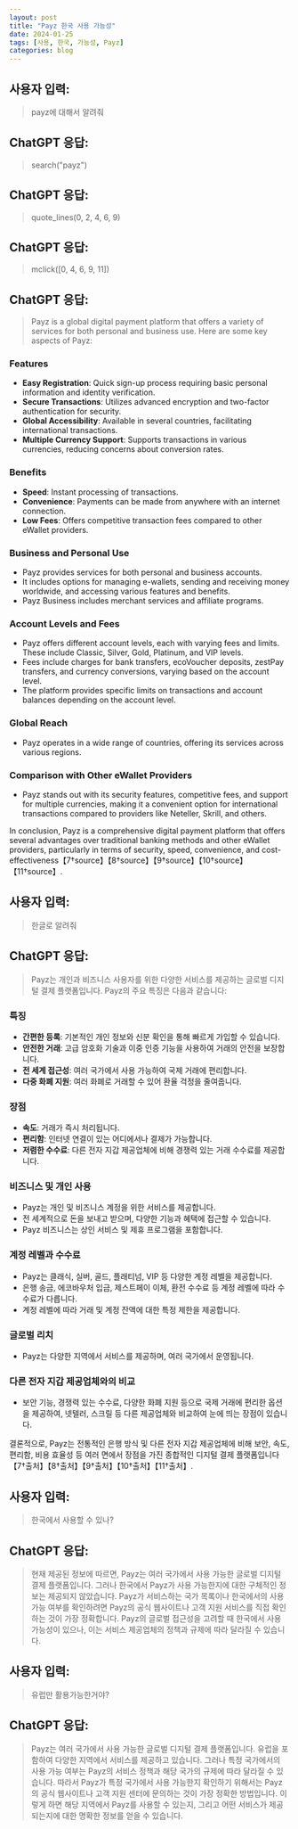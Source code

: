 ```yaml
---
layout: post
title: "Payz 한국 사용 가능성"
date: 2024-01-25
tags: [사용, 한국, 가능성, Payz]
categories: blog
---
```


## 사용자 입력:
> payz에 대해서 알려줘

## ChatGPT 응답:
> search("payz")

## ChatGPT 응답:
> quote_lines(0, 2, 4, 6, 9)

## ChatGPT 응답:
> mclick([0, 4, 6, 9, 11])

## ChatGPT 응답:
> Payz is a global digital payment platform that offers a variety of services for both personal and business use. Here are some key aspects of Payz:

### Features
- **Easy Registration**: Quick sign-up process requiring basic personal information and identity verification.
- **Secure Transactions**: Utilizes advanced encryption and two-factor authentication for security.
- **Global Accessibility**: Available in several countries, facilitating international transactions.
- **Multiple Currency Support**: Supports transactions in various currencies, reducing concerns about conversion rates.

### Benefits
- **Speed**: Instant processing of transactions.
- **Convenience**: Payments can be made from anywhere with an internet connection.
- **Low Fees**: Offers competitive transaction fees compared to other eWallet providers.

### Business and Personal Use
- Payz provides services for both personal and business accounts.
- It includes options for managing e-wallets, sending and receiving money worldwide, and accessing various features and benefits.
- Payz Business includes merchant services and affiliate programs.

### Account Levels and Fees
- Payz offers different account levels, each with varying fees and limits. These include Classic, Silver, Gold, Platinum, and VIP levels.
- Fees include charges for bank transfers, ecoVoucher deposits, zestPay transfers, and currency conversions, varying based on the account level.
- The platform provides specific limits on transactions and account balances depending on the account level.

### Global Reach
- Payz operates in a wide range of countries, offering its services across various regions.

### Comparison with Other eWallet Providers
- Payz stands out with its security features, competitive fees, and support for multiple currencies, making it a convenient option for international transactions compared to providers like Neteller, Skrill, and others.

In conclusion, Payz is a comprehensive digital payment platform that offers several advantages over traditional banking methods and other eWallet providers, particularly in terms of security, speed, convenience, and cost-effectiveness【7†source】【8†source】【9†source】【10†source】【11†source】.

## 사용자 입력:
> 한글로 알려줘

## ChatGPT 응답:
> Payz는 개인과 비즈니스 사용자를 위한 다양한 서비스를 제공하는 글로벌 디지털 결제 플랫폼입니다. Payz의 주요 특징은 다음과 같습니다:

### 특징
- **간편한 등록**: 기본적인 개인 정보와 신분 확인을 통해 빠르게 가입할 수 있습니다.
- **안전한 거래**: 고급 암호화 기술과 이중 인증 기능을 사용하여 거래의 안전을 보장합니다.
- **전 세계 접근성**: 여러 국가에서 사용 가능하여 국제 거래에 편리합니다.
- **다중 화폐 지원**: 여러 화폐로 거래할 수 있어 환율 걱정을 줄여줍니다.

### 장점
- **속도**: 거래가 즉시 처리됩니다.
- **편리함**: 인터넷 연결이 있는 어디에서나 결제가 가능합니다.
- **저렴한 수수료**: 다른 전자 지갑 제공업체에 비해 경쟁력 있는 거래 수수료를 제공합니다.

### 비즈니스 및 개인 사용
- Payz는 개인 및 비즈니스 계정을 위한 서비스를 제공합니다.
- 전 세계적으로 돈을 보내고 받으며, 다양한 기능과 혜택에 접근할 수 있습니다.
- Payz 비즈니스는 상인 서비스 및 제휴 프로그램을 포함합니다.

### 계정 레벨과 수수료
- Payz는 클래식, 실버, 골드, 플래티넘, VIP 등 다양한 계정 레벨을 제공합니다.
- 은행 송금, 에코바우처 입금, 제스트페이 이체, 환전 수수료 등 계정 레벨에 따라 수수료가 다릅니다.
- 계정 레벨에 따라 거래 및 계정 잔액에 대한 특정 제한을 제공합니다.

### 글로벌 리치
- Payz는 다양한 지역에서 서비스를 제공하며, 여러 국가에서 운영됩니다.

### 다른 전자 지갑 제공업체와의 비교
- 보안 기능, 경쟁력 있는 수수료, 다양한 화폐 지원 등으로 국제 거래에 편리한 옵션을 제공하여, 넷텔러, 스크릴 등 다른 제공업체와 비교하여 눈에 띄는 장점이 있습니다.

결론적으로, Payz는 전통적인 은행 방식 및 다른 전자 지갑 제공업체에 비해 보안, 속도, 편리함, 비용 효율성 등 여러 면에서 장점을 가진 종합적인 디지털 결제 플랫폼입니다【7†출처】【8†출처】【9†출처】【10†출처】【11†출처】.

## 사용자 입력:
> 한국에서 사용할 수 있나?

## ChatGPT 응답:
> 현재 제공된 정보에 따르면, Payz는 여러 국가에서 사용 가능한 글로벌 디지털 결제 플랫폼입니다. 그러나 한국에서 Payz가 사용 가능한지에 대한 구체적인 정보는 제공되지 않았습니다. Payz가 서비스하는 국가 목록이나 한국에서의 사용 가능 여부를 확인하려면 Payz의 공식 웹사이트나 고객 지원 서비스를 직접 확인하는 것이 가장 정확합니다. Payz의 글로벌 접근성을 고려할 때 한국에서 사용 가능성이 있으나, 이는 서비스 제공업체의 정책과 규제에 따라 달라질 수 있습니다.

## 사용자 입력:
> 유럽만 활용가능한거야?

## ChatGPT 응답:
> Payz는 여러 국가에서 사용 가능한 글로벌 디지털 결제 플랫폼입니다. 유럽을 포함하여 다양한 지역에서 서비스를 제공하고 있습니다. 그러나 특정 국가에서의 사용 가능 여부는 Payz의 서비스 정책과 해당 국가의 규제에 따라 달라질 수 있습니다. 따라서 Payz가 특정 국가에서 사용 가능한지 확인하기 위해서는 Payz의 공식 웹사이트나 고객 지원 센터에 문의하는 것이 가장 정확한 방법입니다. 이렇게 하면 해당 지역에서 Payz를 사용할 수 있는지, 그리고 어떤 서비스가 제공되는지에 대한 명확한 정보를 얻을 수 있습니다.

